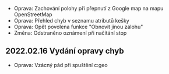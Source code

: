 - Oprava: Zachování polohy při přepnutí z Google map na mapu OpenStreetMap
- Oprava: Přehled chyb v seznamu atributů kešky
- Oprava: Opět povolena funkce "Obnovit jinou zálohu"
- Změna: Odstraněno oznámení při načítání stop

## 2022.02.16 Vydání opravy chyb

- Oprava: Vzácný pád při spuštění c:geo
